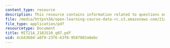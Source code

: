 ```yaml
---
content_type: resource
description: This resource contains information related to questions on Nagel.
file: /media/https%3A/open-learning-course-data-rc.s3.amazonaws.com/21a-218j-identity-and-difference-spring-2010/4cb4360da8f923f663f89587803a6ebc_MIT21A_218JS10_q07.pdf
file_type: application/pdf
resourcetype: Document
title: MIT21A_218JS10_q07.pdf
uid: 4cb4360d-a8f9-23f6-63f8-9587803a6ebc
---
```

